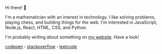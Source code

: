 Hi there! 👋

I'm a mathematician with an interest in technology. I like solving problems, playing chess, and building things for the web. I'm interested in JavaScript, Node.js, React, HTML, CSS, and Python.

I'm probably writing about something on [my website](https://tannerdolby.com). Have a look!

[codepen][codepen] ▫ [stackoverflow][stackoverflow] ▫ [leetcode][leetcode]

[leetcode]: https://leetcode.com/gnawlix/
[codepen]: https://codepen.io/tannerdolby
[stackoverflow]: https://stackoverflow.com/users/11389581/tanner-dolby
